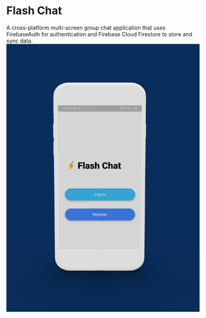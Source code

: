 # Flash Chat

A cross-platform multi-screen group chat application that uses FirebaseAuth for authentication and Firebase Cloud Firestore to store and sync data.
![Image of Yaktocat](https://raw.githubusercontent.com/MananKaur/Flash-Chat/master/images/threed_mockup%20(1).png?v=4&s=200)

